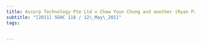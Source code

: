 ```yaml
---
title: Ascorp Technology Pte Ltd v Chew Youn Chong and another (Ryan Patrick Joseph, third 
subtitle: "[2011] SGHC 118 / 12\_May\_2011"
tags:


---
```


